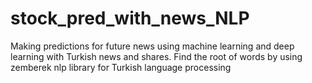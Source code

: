 # stock_pred_with_news_NLP
 Making predictions for future news using machine learning and deep learning with Turkish news and shares.  Find the root of words by using zemberek nlp library for Turkish language processing
